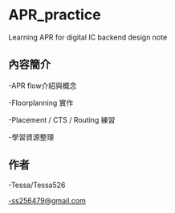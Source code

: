 # APR_practice
Learning APR for digital IC backend design note

## 內容簡介
-APR flow介紹與概念

-Floorplanning 實作

-Placement / CTS / Routing 練習

-學習資源整理

## 作者
-Tessa/Tessa526

-ss256479@gmail.com
